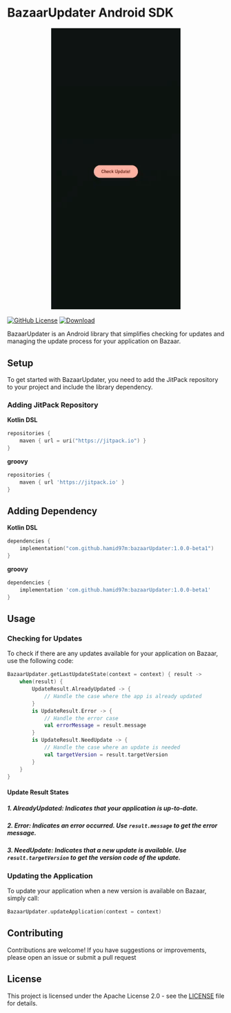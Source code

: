 # BazaarUpdater Android SDK

<p align="center">
<img src="./images/sample.gif" alt="gif" width="300 ">
</p>

[![GitHub License](https://img.shields.io/github/license/cafebazaar/BazaarPay)](https://www.apache.org/licenses/LICENSE-2.0)
[![Download](https://jitpack.io/v/hamid97m/BazaarUpdater.svg)](https://jitpack.io/#hamid97m/BazaarUpdater)


BazaarUpdater is an Android library that simplifies checking for updates and managing the update process for your application on Bazaar.

## Setup

To get started with BazaarUpdater, you need to add the JitPack repository to your project and include the library dependency.

### Adding JitPack Repository

**Kotlin DSL**

```kotlin
repositories {
    maven { url = uri("https://jitpack.io") }
}
```

**groovy**
```groovy
repositories {
    maven { url 'https://jitpack.io' }
}
```

## Adding Dependency

**Kotlin DSL**

```kotlin
dependencies {
    implementation("com.github.hamid97m:bazaarUpdater:1.0.0-beta1")
}
```

**groovy**

```groovy
dependencies {
    implementation 'com.github.hamid97m:bazaarUpdater:1.0.0-beta1'
}
```
## Usage

### Checking for Updates

To check if there are any updates available for your application on Bazaar, use the following code:


```kotlin
BazaarUpdater.getLastUpdateState(context = context) { result ->
    when(result) {
        UpdateResult.AlreadyUpdated -> {
            // Handle the case where the app is already updated
        }
        is UpdateResult.Error -> {
            // Handle the error case
            val errorMessage = result.message
        }
        is UpdateResult.NeedUpdate -> {
            // Handle the case where an update is needed
            val targetVersion = result.targetVersion
        }
    }
}

```

#### Update Result States

##### 1. AlreadyUpdated: Indicates that your application is up-to-date.

##### 2. Error: Indicates an error occurred. Use `result.message` to get the error message.

##### 3. NeedUpdate: Indicates that a new update is available. Use `result.targetVersion` to get the version code of the update.

### Updating the Application

To update your application when a new version is available on Bazaar, simply call:

```kotlin
BazaarUpdater.updateApplication(context = context)
```

## Contributing
Contributions are welcome! If you have suggestions or improvements, please open an issue or submit a pull request

## License

This project is licensed under the Apache License 2.0 - see the [LICENSE](LICENSE) file for details.



